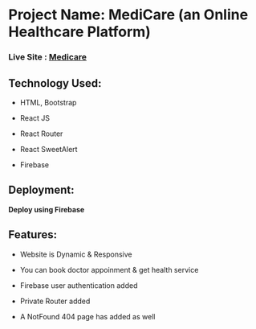 # Project Name: MediCare (an Online Healthcare Platform)

### Live Site : [Medicare](https://ischool-602634.netlify.app/)

## Technology Used:

- HTML, Bootstrap

- React JS

- React Router

- React SweetAlert

- Firebase

## Deployment:

**Deploy using Firebase**

## Features:

- Website is Dynamic & Responsive

- You can book doctor appoinment & get health service

- Firebase user authentication added

- Private Router added

- A NotFound 404 page has added as well
